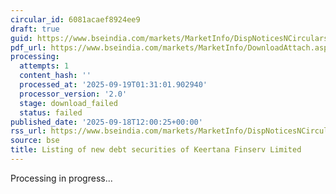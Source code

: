 ```yaml
---
circular_id: 6081acaef8924ee9
draft: true
guid: https://www.bseindia.com/markets/MarketInfo/DispNoticesNCirculars.aspx?Noticeid={2315EED1-A1FE-49C9-9423-070B2B0A56E9}&noticeno=20250918-40&dt=09/18/2025&icount=40&totcount=63&flag=0
pdf_url: https://www.bseindia.com/markets/MarketInfo/DownloadAttach.aspx?id=20250918-40&attachedId=
processing:
  attempts: 1
  content_hash: ''
  processed_at: '2025-09-19T01:31:01.902940'
  processor_version: '2.0'
  stage: download_failed
  status: failed
published_date: '2025-09-18T12:00:25+00:00'
rss_url: https://www.bseindia.com/markets/MarketInfo/DispNoticesNCirculars.aspx?Noticeid={2315EED1-A1FE-49C9-9423-070B2B0A56E9}&noticeno=20250918-40&dt=09/18/2025&icount=40&totcount=63&flag=0
source: bse
title: Listing of new debt securities of Keertana Finserv Limited
---
```


Processing in progress...